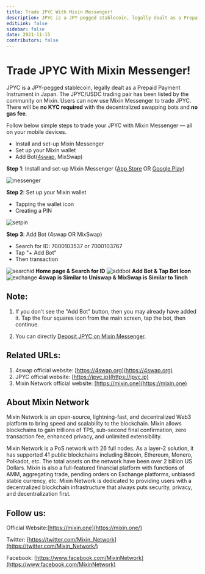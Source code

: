 ```yaml
---
title: Trade JPYC With Mixin Messenger!
description: JPYC is a JPY-pegged stablecoin, legally dealt as a Prepaid Payment Instrument in Japan. The JPYC/USDC trading pair has been listed by the community on Mixin. Users can now use Mixin Messenger to trade JPYC. There will be no KYC required with the decentralized swapping bots and no gas fee.
editLink: false
sidebar: false
date: 2021-11-15
contributors: false
---
```


# Trade JPYC With Mixin Messenger!

JPYC is a JPY-pegged stablecoin, legally dealt as a Prepaid Payment Instrument in Japan. The JPYC/USDC trading pair has been listed by the community on Mixin. Users can now use Mixin Messenger to trade JPYC. There will be **no KYC required** with the decentralized swapping bots and **no gas fee**.

Follow below simple steps to trade your JPYC with Mixin Messenger — all on your mobile devices.

- Install and set-up Mixin Messenger
- Set up your Mixin wallet
- Add Bot([4swap](https://4swap.org/"4swap"), MixSwap)

**Step 1**: Install and set-up Mixin Messenger ([App Store](https://apps.apple.com/app/mixin/id1322324266"appstore") OR [Google Play](https://play.google.com/store/apps/details?id=one.mixin.messenger"googleplay"))

![messenger](./messenger.png)

**Step 2**: Set up your Mixin wallet

- Tapping the wallet icon
- Creating a PIN

![setpin](./setpin.png)

**Step 3**: Add Bot (4swap OR MixSwap)

- Search for ID: 7000103537 or 7000103767
- Tap "+ Add Bot"
- Then transaction

![searchid](./searchid.png)
  **Home page & Search for ID**
![addbot](./addbot.png)
  **Add Bot & Tap Bot Icon**
![exchange](./exchange.png)
  **4swap is Similar to Uniswap & MixSwap is Similar to 1inch**
  
## Note:
1. If you don't see the "Add Bot" button, then you may already have added it. Tap the four squares icon from the main screen, tap the bot, then continue.

2. You can directly [Deposit JPYC on Mixin Messenger](https://mixinmessenger.zendesk.com/hc/en-us/articles/360018789931For"depositjpyc").

## Related URLs:

1. 4swap official website: [https://4swap.org](https://4swap.org)
2. JPYC official website: [https://jpyc.jp](https://jpyc.jp)
3. Mixin Network official website: [https://mixin.one](https://mixin.one)


## About Mixin Network

Mixin Network is an open-source, lightning-fast, and decentralized Web3 platform to bring speed and scalability to the blockchain. Mixin allows blockchains to gain trillions of TPS, sub-second final confirmation, zero transaction fee, enhanced privacy, and unlimited extensibility.

Mixin Network is a PoS network with 26 full nodes. As a layer-2 solution, it has supported 41 public blockchains including Bitcoin, Ethereum, Monero, Polkadot, etc. The total assets on the network have been over 2 billion US Dollars. Mixin is also a full-featured financial platform with functions of AMM, aggregating trade, pending orders on Exchange platforms, unbiased stable currency, etc. Mixin Network is dedicated to providing users with a decentralized blockchain infrastructure that always puts security, privacy, and decentralization first.

## Follow us:

Official Website:[https://mixin.one](https://mixin.one/)

Twitter: [https://twitter.com/Mixin_Network](https://twitter.com/Mixin_Network/)

Facebook: [https://www.facebook.com/MixinNetwork](https://www.facebook.com/MixinNetwork)
